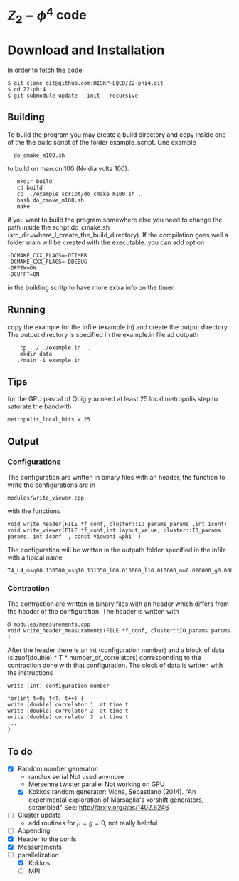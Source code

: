 # $Z_2-\phi^4$ code 

# Download and Installation

In order to fetch the code:
```
$ git clone git@github.com:HISKP-LQCD/Z2-phi4.git
$ cd Z2-phi4
$ git submodule update --init --recursive
``` 
## Building

To build the program you may create a build directory and copy inside one of the the build script  of the folder example_script. One example 
```
  do_cmake_m100.sh
```
to build  on marconi100 (Nvidia volta 100).

```
   mkdir build
   cd build
   cp ../example_script/do_cmake_m100.sh .
   bash do_cmake_m100.sh
   make
```
if you want to build the program somewhere else you need to change the path inside the script do_cmake.sh (src_dir=where_I_create_the_build_directory).
If the compilation goes well a folder main will be created with the executable.
you can add option

```
-DCMAKE_CXX_FLAGS=-DTIMER
-DCMAKE_CXX_FLAGS=-DDEBUG
-DFFTW=ON
-DCUFFT=ON
```
in the building scritp to have more extra info on the timer

## Running 

copy the example for the infile (example.in) and create the output directory. The output directory is specified in the example.in file ad  outpath
```
    cp ../../example.in  .
    mkdir data
   ./main -i example.in
```

## Tips

for the GPU pascal of Qbig you need at least 25 local metropolis step to
saturate the bandwith 
```
metropolis_local_hits = 25
```


## Output

### Configurations

The configuration are written in binary files with an header, the function to write the configurations are in
```
modules/write_viewer.cpp
````
with the functions
```
void write_header(FILE *f_conf, cluster::IO_params params ,int iconf)
void write_viewer(FILE *f_conf,int layout_value, cluster::IO_params params, int iconf  , const Viewphi &phi  )
```
The configuration will be written in the outpath folder specified in the infile
with a tipical name
```
T4_L4_msq00.130500_msq10.131350_l00.010000_l10.010000_mu0.020000_g0.000000_rep1_conf1
```
### Contraction

The contraction are  written in binary files with an header which differs from the header of the configuration. The header is written with 

```
@ modules/measurements.cpp
void write_header_measuraments(FILE *f_conf, cluster::IO_params params )
````

After the header there is an int (configuration number) and a block of data (sizeof(double) * T * number_of_correlators) corresponding to the contraction done with that configuration. The clock of data is written with the instructions
```
write (int) configuration_number 

for(int t=0; t<T; t++) {
write (double) correlator 1  at time t
write (double) correlator 2  at time t
write (double) correlator 3  at time t
...
}

```

## To do
 - [x] Random number generator: 
    -  randlux serial Not used anymore
    -  Mersenne twister parallel Not working on GPU
    - [x] Kokkos random generator: Vigna, Sebastiano (2014). "An
      experimental exploration of Marsaglia's xorshift generators, scrambled" See:
      http://arxiv.org/abs/1402.6246
 - [ ] Cluster update
   - add routines for $\mu=g=0$, not really helpful
 - [ ] Appending
 - [x] Header to the confs
 - [x] Measurements
 - [ ] parallelization 
   - [x] Kokkos 
   - [ ] MPI 
